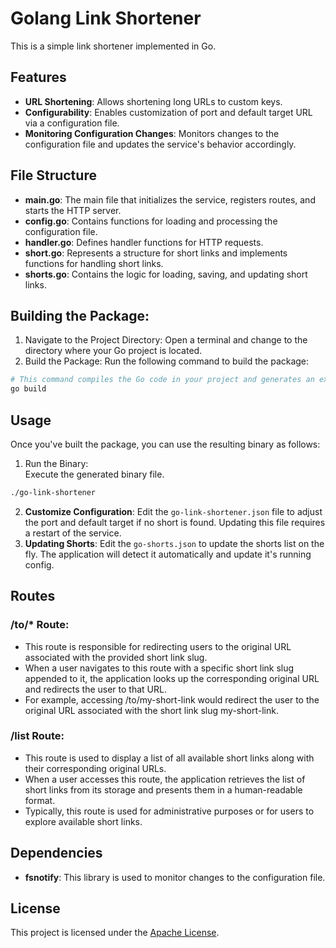 # Golang Link Shortener

This is a simple link shortener implemented in Go.

## Features

- **URL Shortening**: Allows shortening long URLs to custom keys.
- **Configurability**: Enables customization of port and default target URL via a configuration file.
- **Monitoring Configuration Changes**: Monitors changes to the configuration file and updates the service's behavior accordingly.

## File Structure

- **main.go**: The main file that initializes the service, registers routes, and starts the HTTP server.
- **config.go**: Contains functions for loading and processing the configuration file.
- **handler.go**: Defines handler functions for HTTP requests.
- **short.go**: Represents a structure for short links and implements functions for handling short links.
- **shorts.go**: Contains the logic for loading, saving, and updating short links.

## Building the Package:

1. Navigate to the Project Directory: Open a terminal and change to the directory where your Go project is located.
2. Build the Package: Run the following command to build the package:
```bash
# This command compiles the Go code in your project and generates an executable binary file.
go build
```

## Usage

Once you've built the package, you can use the resulting binary as follows:
1. Run the Binary:<br>
Execute the generated binary file.
```bash
./go-link-shortener
```
2. **Customize Configuration**: Edit the `go-link-shortener.json` file to adjust the port and default target if no short is found. Updating this file requires a restart of the service.
3. **Updating Shorts**: Edit the `go-shorts.json` to update the shorts list on the fly. The application will detect it automatically and update it's running config.

## Routes

### /to/* Route:

- This route is responsible for redirecting users to the original URL associated with the provided short link slug.
- When a user navigates to this route with a specific short link slug appended to it, the application looks up the corresponding original URL and redirects the user to that URL.
- For example, accessing /to/my-short-link would redirect the user to the original URL associated with the short link slug my-short-link.

### /list Route:

- This route is used to display a list of all available short links along with their corresponding original URLs.
- When a user accesses this route, the application retrieves the list of short links from its storage and presents them in a human-readable format.
- Typically, this route is used for administrative purposes or for users to explore available short links.


## Dependencies

- **fsnotify**: This library is used to monitor changes to the configuration file.

## License

This project is licensed under the [Apache License](/?tab=Apache-2.0-1-ov-file).